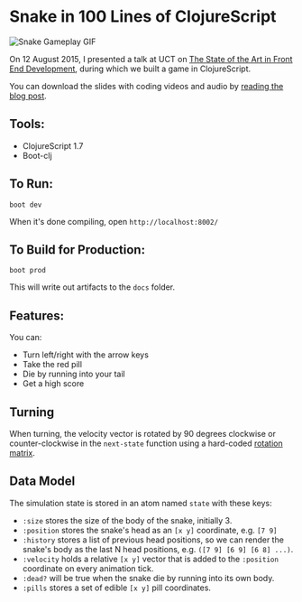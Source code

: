 # Snake in 100 Lines of ClojureScript

![Snake Gameplay GIF](https://s3-eu-west-1.amazonaws.com/petrus-blog/snake-gameplay-3.gif)

On 12 August 2015, I presented a talk at UCT on [The State of the Art in Front End Development](http://petrustheron.com/posts/sota-front-end-development-clojurescript.html), during which we built a game in ClojureScript.

You can download the slides with coding videos and audio by [reading the blog post](http://petrustheron.com/posts/sota-front-end-development-clojurescript.html).

## Tools:

- ClojureScript 1.7
- Boot-clj

## To Run:

```
boot dev
```

When it's done compiling, open `http://localhost:8002/`

## To Build for Production:

```
boot prod
```

This will write out artifacts to the `docs` folder.

## Features:

You can:
- Turn left/right with the arrow keys
- Take the red pill
- Die by running into your tail
- Get a high score

## Turning

When turning, the velocity vector is rotated by 90 degrees clockwise or counter-clockwise in the `next-state` function using a hard-coded [rotation matrix](https://en.wikipedia.org/wiki/Rotation_matrix).

## Data Model

The simulation state is stored in an atom named `state` with these keys:

- `:size` stores the size of the body of the snake, initially 3.
- `:position` stores the snake's head as an `[x y]` coordinate, e.g. `[7 9]`
- `:history` stores a list of previous head positions, so we can render the snake's body as the last N head positions, e.g. `([7 9] [6 9] [6 8] ...)`.
- `:velocity` holds a relative `[x y]` vector that is added to the `:position` coordinate on every animation tick.
- `:dead?` will be true when the snake die by running into its own body.
- `:pills` stores a set of edible `[x y]` pill coordinates.
